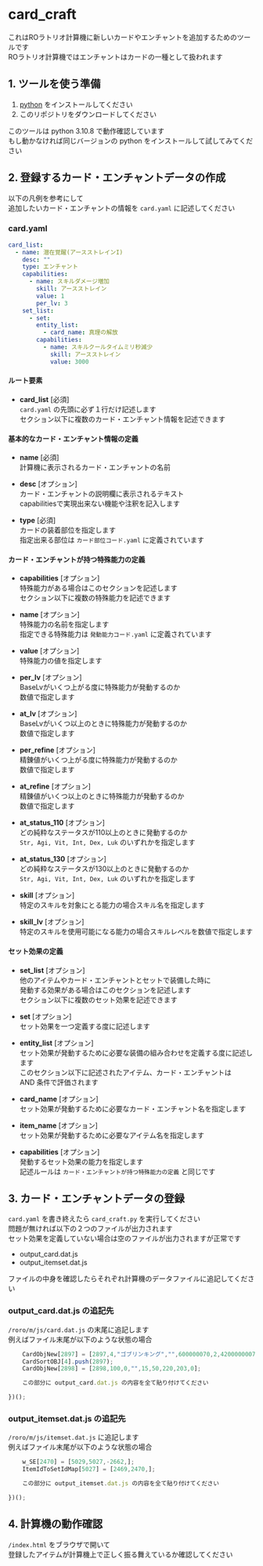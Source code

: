 # card_craft  

これはROラトリオ計算機に新しいカードやエンチャントを追加するためのツールです  
ROラトリオ計算機ではエンチャントはカードの一種として扱われます  

## 1. ツールを使う準備  

1. [python](https://www.python.org/downloads/) をインストールしてください  
2. このリポジトリをダウンロードしてください  

このツールは python 3.10.8 で動作確認しています  
もし動かなければ同じバージョンの python をインストールして試してみてください  

## 2. 登録するカード・エンチャントデータの作成  

以下の凡例を参考にして  
追加したいカード・エンチャントの情報を `card.yaml` に記述してください  

### card.yaml  

```yaml  
card_list:  
  - name: 潜在覚醒(アースストレインI)  
    desc: ""  
    type: エンチャント  
    capabilities:  
      - name: スキルダメージ増加  
        skill: アースストレイン  
        value: 1  
        per_lv: 3  
    set_list:  
      - set:  
        entity_list:  
          - card_name: 真理の解放  
        capabilities:  
          - name: スキルクールタイムミリ秒減少  
            skill: アースストレイン  
            value: 3000  
```  

#### ルート要素  

- **card_list** [必須]  
    `card.yaml` の先頭に必ず１行だけ記述します  
    セクション以下に複数のカード・エンチャント情報を記述できます  

#### 基本的なカード・エンチャント情報の定義  

- **name** [必須]  
    計算機に表示されるカード・エンチャントの名前  

- **desc** [オプション]  
    カード・エンチャントの説明欄に表示されるテキスト  
    capabilitiesで実現出来ない機能や注釈を記入します  

- **type** [必須]  
    カードの装着部位を指定します  
    指定出来る部位は `カード部位コード.yaml` に定義されています  

#### カード・エンチャントが持つ特殊能力の定義  

- **capabilities** [オプション]  
    特殊能力がある場合はこのセクションを記述します  
    セクション以下に複数の特殊能力を記述できます  

- **name** [オプション]  
    特殊能力の名前を指定します  
    指定できる特殊能力は `発動能力コード.yaml` に定義されています  

- **value** [オプション]  
    特殊能力の値を指定します  

- **per_lv** [オプション]  
    BaseLvがいくつ上がる度に特殊能力が発動するのか  
    数値で指定します  

- **at_lv** [オプション]  
    BaseLvがいくつ以上のときに特殊能力が発動するのか  
    数値で指定します  

- **per_refine** [オプション]  
    精錬値がいくつ上がる度に特殊能力が発動するのか  
    数値で指定します  

- **at_refine** [オプション]  
    精錬値がいくつ以上のときに特殊能力が発動するのか  
    数値で指定します  

- **at_status_110** [オプション]  
    どの純粋なステータスが110以上のときに発動するのか  
    `Str, Agi, Vit, Int, Dex, Luk` のいずれかを指定します  

- **at_status_130** [オプション]  
    どの純粋なステータスが130以上のときに発動するのか  
    `Str, Agi, Vit, Int, Dex, Luk` のいずれかを指定します  

- **skill** [オプション]  
    特定のスキルを対象にとる能力の場合スキル名を指定します  

- **skill_lv** [オプション]  
    特定のスキルを使用可能になる能力の場合スキルレベルを数値で指定します  

#### セット効果の定義  

- **set_list** [オプション]  
    他のアイテムやカード・エンチャントとセットで装備した時に  
    発動する効果がある場合はこのセクションを記述します  
    セクション以下に複数のセット効果を記述できます  

- **set** [オプション]  
    セット効果を一つ定義する度に記述します  

- **entity_list** [オプション]  
    セット効果が発動するために必要な装備の組み合わせを定義する度に記述します  
    このセクション以下に記述されたアイテム、カード・エンチャントは  
    AND 条件で評価されます  

- **card_name** [オプション]  
    セット効果が発動するために必要なカード・エンチャント名を指定します  

- **item_name** [オプション]  
    セット効果が発動するために必要なアイテム名を指定します  

- **capabilities** [オプション]  
    発動するセット効果の能力を指定します  
    記述ルールは `カード・エンチャントが持つ特殊能力の定義` と同じです  

## 3. カード・エンチャントデータの登録  

`card.yaml` を書き終えたら `card_craft.py` を実行してください  
問題が無ければ以下の２つのファイルが出力されます  
セット効果を定義していない場合は空のファイルが出力されますが正常です  
- output_card.dat.js  
- output_itemset.dat.js  

ファイルの中身を確認したらそれぞれ計算機のデータファイルに追記してください  

### output_card.dat.js の追記先  

`/roro/m/js/card.dat.js` の末尾に追記します  
例えばファイル末尾が以下のような状態の場合  

```js  
	CardObjNew[2897] = [2897,4,"ゴブリンキング","",600000070,2,42000000070,20,0];  
	CardSortOBJ[4].push(2897);  
	CardObjNew[2898] = [2898,100,0,"",15,50,220,203,0];	  

    この部分に output_card.dat.js の内容を全て貼り付けてください  

})();  
```  

### output_itemset.dat.js の追記先  

`/roro/m/js/itemset.dat.js` に追記します  
例えばファイル末尾が以下のような状態の場合  

```js  
	w_SE[2470] = [5029,5027,-2662,];  
	ItemIdToSetIdMap[5027] = [2469,2470,];  

    この部分に output_itemset.dat.js の内容を全て貼り付けてください  

})();  
```  

## 4. 計算機の動作確認  

`/index.html` をブラウザで開いて  
登録したアイテムが計算機上で正しく振る舞えているか確認してください  
